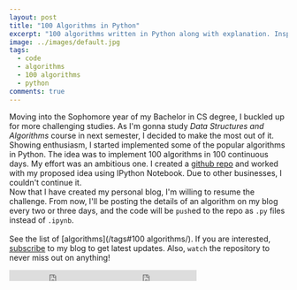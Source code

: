 ```yaml
---
layout: post
title: "100 Algorithms in Python"
excerpt: "100 algorithms written in Python along with explanation. Inspired from 100 Algorithms in 100 Days challenge."
image: ../images/default.jpg
tags: 
  - code
  - algorithms
  - 100 algorithms
  - python
comments: true
---
```

Moving into the Sophomore year of my Bachelor in CS degree, I buckled up for more challenging studies. As I'm gonna study <em>Data Structures and Algorithms</em> course in next semester, I decided to make the most out of it. Showing enthusiasm, I started implemented some of the popular algorithms in Python. The idea was to implement 100 algorithms in 100 continuous days. My effort was an ambitious one. I created a [github repo](https://github.com/rhasnainanwar/100_days_of_algorithms) and worked with my proposed idea using IPython Notebook. Due to other businesses, I couldn't continue it. <br />
Now that I have created my personal blog, I'm willing to resume the challenge. From now, I'll be posting the details of an algorithm on my blog every two or three days, and the code will be `push`ed to the repo as `.py` files instead of `.ipynb`.<br />
<br />
See the list of [algorithms](/tags#100 algorithms/).
If you are interested, [subscribe](https://rhasnainanwar.github.io/subscribe.html) to my blog to get latest updates. Also, `watch` the repository to never miss out on anything!
<style type="text/css">
	iframe {
		display: inline;
		margin-bottom: 5px;
		margin-right: -5px;
	}
</style>
<iframe src="https://ghbtns.com/github-btn.html?user=rhasnainanwar&repo=100_days_of_algorithms&type=star&count=true" frameborder="0" scrolling="0" width="170px" height="20px"></iframe>
<iframe src="https://ghbtns.com/github-btn.html?user=rhasnainanwar&repo=100_days_of_algorithms&type=fork&count=true" frameborder="0" scrolling="0" width="170px" height="20px"></iframe>
